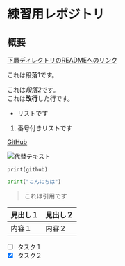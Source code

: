 # 練習用レポジトリ

## 概要

[下層ディレクトリのREADMEへのリンク](/helloworld/)

これは段落1です。

これは*段落2*です。  
これは**改行**した行です。

- リストです
1. 番号付きリストです

[GitHub](<https://github.com>)

![代替テキスト](画像URL)

`print(github)`

```python
print("こんにちは")
```
> これは引用です

| 見出し１ | 見出し２ |
| ------- | ------- |
| 内容１ | 内容２ |

- [ ] タスク１
- [x] タスク２